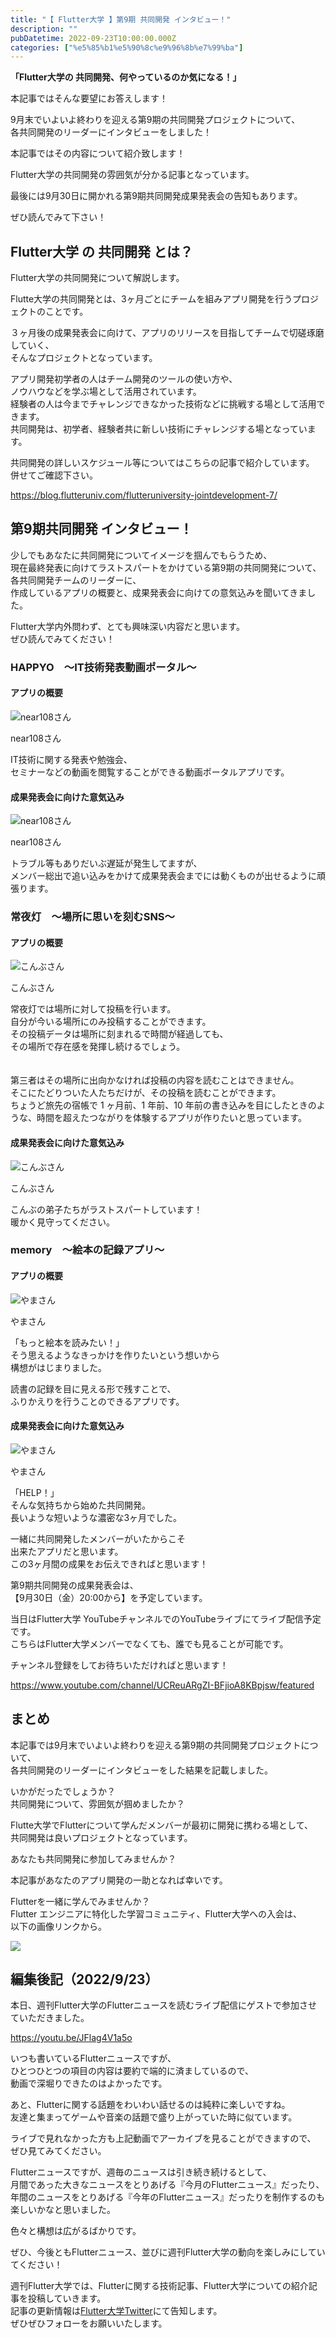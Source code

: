 ```yaml
---
title: "【 Flutter大学 】第9期 共同開発 インタビュー！"
description: ""
pubDatetime: 2022-09-23T10:00:00.000Z
categories: ["%e5%85%b1%e5%90%8c%e9%96%8b%e7%99%ba"]
---
```


**「Flutter大学の 共同開発、何やっているのか気になる！」**

本記事ではそんな要望にお答えします！

9月末でいよいよ終わりを迎える第9期の共同開発プロジェクトについて、  
各共同開発のリーダーにインタビューをしました！

本記事ではその内容について紹介致します！

Flutter大学の共同開発の雰囲気が分かる記事となっています。

最後には9月30日に開かれる第9期共同開発成果発表会の告知もあります。

ぜひ読んでみて下さい！

## Flutter大学 の 共同開発 とは？

Flutter大学の共同開発について解説します。

Flutte大学の共同開発とは、3ヶ月ごとにチームを組みアプリ開発を行うプロジェクトのことです。

３ヶ月後の成果発表会に向けて、アプリのリリースを目指してチームで切磋琢磨していく、  
そんなプロジェクトとなっています。

アプリ開発初学者の人はチーム開発のツールの使い方や、  
ノウハウなどを学ぶ場として活用されています。  
経験者の人は今までチャレンジできなかった技術などに挑戦する場として活用できます。  
共同開発は、初学者、経験者共に新しい技術にチャレンジする場となっています。

共同開発の詳しいスケジュール等についてはこちらの記事で紹介しています。  
併せてご確認下さい。

https://blog.flutteruniv.com/flutteruniversity-jointdevelopment-7/

## 第9期共同開発 インタビュー！

少しでもあなたに共同開発についてイメージを掴んでもらうため、  
現在最終発表に向けてラストスパートをかけている第9期の共同開発について、  
各共同開発チームのリーダーに、  
作成しているアプリの概要と、成果発表会に向けての意気込みを聞いてきました。

Flutter大学内外問わず、とても興味深い内容だと思います。  
ぜひ読んでみてください！

### HAPPYO　〜IT技術発表動画ポータル〜

#### アプリの概要

![near108さん](https://blog.flutteruniv.com/wp-content/themes/cocoon-master/images/man.png)

near108さん

IT技術に関する発表や勉強会、  
セミナーなどの動画を閲覧することができる動画ポータルアプリです。

#### 成果発表会に向けた意気込み

![near108さん](https://blog.flutteruniv.com/wp-content/themes/cocoon-master/images/man.png)

near108さん

トラブル等もありだいぶ遅延が発生してますが、  
メンバー総出で追い込みをかけて成果発表会までには動くものが出せるように頑張ります。

### 常夜灯　〜場所に思いを刻むSNS〜

#### アプリの概要

![こんぶさん](https://blog.flutteruniv.com/wp-content/themes/cocoon-master/images/man.png)

こんぶさん

常夜灯では場所に対して投稿を行います。  
自分が今いる場所にのみ投稿することができます。  
その投稿データは場所に刻まれるで時間が経過しても、  
その場所で存在感を発揮し続けるでしょう。  
　

第三者はその場所に出向かなければ投稿の内容を読むことはできません。  
そこにたどりついた人たちだけが、その投稿を読むことができます。  
ちょうど旅先の宿帳で 1 ヶ月前、1 年前、10 年前の書き込みを目にしたときのような、時間を超えたつながりを体験するアプリが作りたいと思っています。

#### 成果発表会に向けた意気込み

![こんぶさん](https://blog.flutteruniv.com/wp-content/themes/cocoon-master/images/man.png)

こんぶさん

こんぶの弟子たちがラストスパートしています！  
暖かく見守ってください。

### memory　〜絵本の記録アプリ〜

#### アプリの概要

![やまさん](https://blog.flutteruniv.com/wp-content/themes/cocoon-master/images/woman.png)

やまさん

「もっと絵本を読みたい！」  
そう思えるようなきっかけを作りたいという想いから  
構想がはじまりました。

読書の記録を目に見える形で残すことで、  
ふりかえりを行うことのできるアプリです。

#### 成果発表会に向けた意気込み

![やまさん](https://blog.flutteruniv.com/wp-content/themes/cocoon-master/images/woman.png)

やまさん

「HELP！」  
そんな気持ちから始めた共同開発。  
長いような短いような濃密な3ヶ月でした。

一緒に共同開発したメンバーがいたからこそ  
出来たアプリだと思います。  
この3ヶ月間の成果をお伝えできればと思います！

第9期共同開発の成果発表会は、  
【9月30日（金）20:00から】を予定しています。

当日はFlutter大学 YouTubeチャンネルでのYouTubeライブにてライブ配信予定です。  
こちらはFlutter大学メンバーでなくても、誰でも見ることが可能です。

チャンネル登録をしてお待ちいただければと思います！

https://www.youtube.com/channel/UCReuARgZI-BFjioA8KBpjsw/featured

## まとめ

本記事では9月末でいよいよ終わりを迎える第9期の共同開発プロジェクトについて、  
各共同開発のリーダーにインタビューをした結果を記載しました。

いかがだったでしょうか？  
共同開発について、雰囲気が掴めましたか？

Flutte大学でFlutterについて学んだメンバーが最初に開発に携わる場として、  
共同開発は良いプロジェクトとなっています。

あなたも共同開発に参加してみませんか？

本記事があなたのアプリ開発の一助となれば幸いです。

Flutterを一緒に学んでみませんか？  
Flutter エンジニアに特化した学習コミュニティ、Flutter大学への入会は、  
以下の画像リンクから。

[![](https://blog.flutteruniv.com/wp-content/uploads/2022/07/Flutter大学バナー.png)](//flutteruniv.com)

## 編集後記（2022/9/23）

本日、週刊Flutter大学のFlutterニュースを読むライブ配信にゲストで参加させていただきました。

https://youtu.be/JFlag4V1a5o

いつも書いているFlutterニュースですが、  
ひとつひとつの項目の内容は要約で端的に済ましているので、  
動画で深堀りできたのはよかったです。

あと、Flutterに関する話題をわいわい話せるのは純粋に楽しいですね。  
友達と集まってゲームや音楽の話題で盛り上がっていた時に似ています。

ライブで見れなかった方も上記動画でアーカイブを見ることができますので、  
ぜひ見てみてください。

Flutterニュースですが、週毎のニュースは引き続き続けるとして、  
月間であった大きなニュースをとりあげる『今月のFlutterニュース』だったり、  
年間のニュースをとりあげる『今年のFlutterニュース』だったりを制作するのも  
楽しいかなと思いました。

色々と構想は広がるばかりです。

ぜひ、今後ともFlutterニュース、並びに週刊Flutter大学の動向を楽しみにしていてください！

週刊Flutter大学では、Flutterに関する技術記事、Flutter大学についての紹介記事を投稿していきます。  
記事の更新情報は[Flutter大学Twitter](https://twitter.com/FlutterUniv)にて告知します。  
ぜひぜひフォローをお願いいたします。